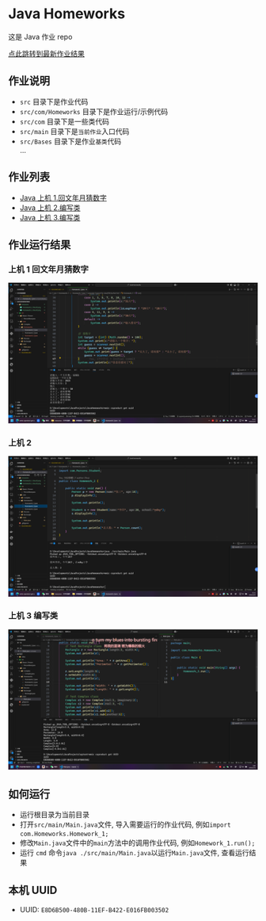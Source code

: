 # Java Homeworks

这是 Java 作业 repo

[点此跳转到最新作业结果](#上机-3-编写类)

## 作业说明

- `src` 目录下是作业代码
- `src/com/Homeworks` 目录下是作业运行/示例代码
- `src/com` 目录下是一些类代码
- `src/main` 目录下是`当前作业`入口代码
- `src/Bases` 目录下是作业`基类`代码  
  ...

## 作业列表

- [Java 上机 1.回文年月猜数字](/src/com/Homeworks/Homework_1.java)
- [Java 上机 2.编写类](/src/com/Homeworks/Homework_2.java)
- [Java 上机 3.编写类](/src/com/Homeworks/Homework_3.java)

## 作业运行结果

### 上机 1 回文年月猜数字

![Java上机1.回文年月猜数字](/resources/Homework_1_Result.png)

### 上机 2

![Java上机2.编写类?](/resources/Homework_2_Result.png)

### 上机 3 编写类

![Java上机3.编写类](/resources/Homework_3_Result.png)

## 如何运行

- 运行根目录为当前目录
- 打开`src/main/Main.java`文件, 导入需要运行的作业代码, 例如`import com.Homeworks.Homework_1;`
- 修改`Main.java`文件中的`main`方法中的调用作业代码, 例如`Homework_1.run();`
- 运行 `cmd` 命令`java ./src/main/Main.java`以运行`Main.java`文件, 查看运行结果

## 本机 UUID

- UUID: `E8D6B500-480B-11EF-B422-E016FB003502`
